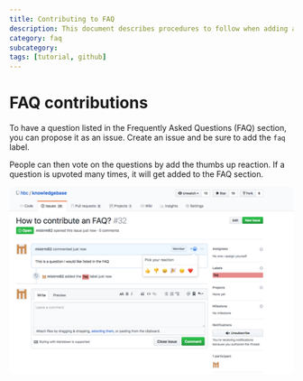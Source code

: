 ```yaml
---
title: Contributing to FAQ
description: This document describes procedures to follow when adding a FAQ
category: faq
subcategory: 
tags: [tutorial, github]
---
```



# FAQ contributions

To have a question listed in the Frequently Asked Questions (FAQ) section, you can propose it as an issue. Create an issue and be sure to add the `faq` label. 

People can then vote on the questions by add the thumbs up reaction. If a question is upvoted many times, it will get added to the FAQ section.


<img src="https://github.com/mistrm82/knowledgebase/raw/master/screenshot.png">

 
